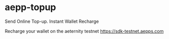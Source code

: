 # aepp-topup
Send Online Top-up. Instant Wallet Recharge


Recharge your wallet on the aeternity testnet https://sdk-testnet.aepps.com
